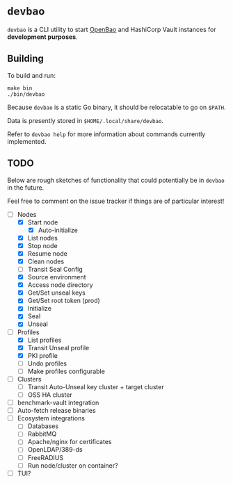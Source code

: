 # `devbao`

`devbao` is a CLI utility to start [OpenBao](https://github.com/openbao/openbao)
and HashiCorp Vault instances for **development purposes**.

## Building

To build and run:

```$
make bin
./bin/devbao
```

Because `devbao` is a static Go binary, it should be relocatable to go on `$PATH`.

Data is presently stored in `$HOME/.local/share/devbao`.

Refer to `devbao help` for more information about commands currently
implemented.

## TODO

Below are rough sketches of functionality that could potentially be in
`devbao` in the future.

Feel free to comment on the issue tracker if things are of particular
interest!

 - [ ] Nodes
   - [x] Start node
     - [x] Auto-initialize
   - [x] List nodes
   - [x] Stop node
   - [x] Resume node
   - [x] Clean nodes
   - [ ] Transit Seal Config
   - [x] Source environment
   - [x] Access node directory
   - [x] Get/Set unseal keys
   - [x] Get/Set root token (prod)
   - [x] Initialize
   - [x] Seal
   - [X] Unseal
 - [ ] Profiles
   - [x] List profiles
   - [x] Transit Unseal profile
   - [x] PKI profile
   - [ ] Undo profiles
   - [ ] Make profiles configurable
 - [ ] Clusters
   - [ ] Transit Auto-Unseal key cluster + target cluster
   - [ ] OSS HA cluster
 - [ ] benchmark-vault integration
 - [ ] Auto-fetch release binaries
 - [ ] Ecosystem integrations
   - [ ] Databases
   - [ ] RabbitMQ
   - [ ] Apache/nginx for certificates
   - [ ] OpenLDAP/389-ds
   - [ ] FreeRADIUS
   - [ ] Run node/cluster on container?
 - [ ] TUI?
